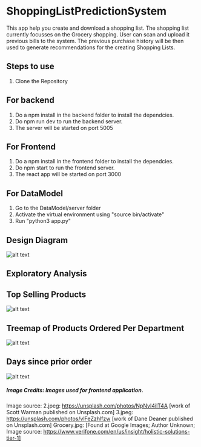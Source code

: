 # ShoppingListPredictionSystem

This app help you create and download a shopping list. The shopping list currently focusses on the Grocery shopping.
User can scan and upload it previous bills to the system. The previous purchase history will be then used to generate
recommendations for the creating Shopping Lists.

## Steps to use

1. Clone the Repository

## For backend

1. Do a npm install in the backend folder to install the dependcies.
2. Do npm run dev to run the backend server.
3. The server will be started on port 5005

## For Frontend

1. Do a npm install in the frontend folder to install the dependcies.
2. Do npm start to run the frontend server.
3. The react app will be started on port 3000

## For DataModel

1. Go to the DataModel/server folder
2. Activate the virtual environment using "source bin/activate"
3. Run "python3 app.py"

## Design Diagram
![alt text](https://github.com/suryakatari97/ShoppingListPredictionSystem/blob/master/Design_diagram/ArchitectureDiagram.jpg)

## Exploratory Analysis 
## Top Selling Products
![alt text](https://github.com/suryakatari97/ShoppingListPredictionSystem/blob/master/Design_diagram/TopSellingProducts.png)

## Treemap of Products Ordered Per Department
![alt text](https://github.com/suryakatari97/ShoppingListPredictionSystem/blob/master/Design_diagram/Treemap_ProductsOrderedPerDepartment.png)

## Days since prior order
![alt text](https://github.com/suryakatari97/ShoppingListPredictionSystem/blob/master/Design_diagram/Days_since_prior_order.png)


##### Image Credits: Images used for frontend application. 
Image source:
2.jpeg: https://unsplash.com/photos/NpNvI4ilT4A [work of Scott Warman published on Unsplash.com]
3.jpeg: https://unsplash.com/photos/vlFeZzhlfzw [work of Dane Deaner published on Unsplash.com]
Grocery.jpg: [Found at Google Images; Author Unknown; Image source: https://www.verifone.com/en/us/insight/holistic-solutions-tier-1]


